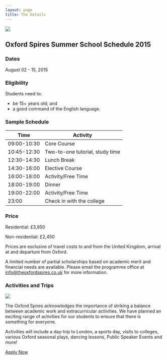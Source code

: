 ```yaml
---
layout: page
title: The Details
---
```


![](https://dl.dropboxusercontent.com/u/516841/GlobalME/sp2.jpg)

## Oxford Spires Summer School Schedule 2015

### Dates

August 02 - 15, 2015

### Eligibility

Students need to:

- be 15+ years old; and
- a good command of the English language. 

### Sample Schedule

|Time       |Activity                       |
|-----------|-------------------------------|
|09:00-10:30|Core Course                    |
|10:45-12:30|Two-to-one tutorial, study time|
|12:30-14:30|Lunch Break                    |
|14:30-16:00|Elective Course                |
|16:00-18:00|Activity/Free Time             |
|18:00-19:00|Dinner                         |
|19:00-22:00|Activity/Free Time             |
|23:00      |Check in with the college      |

### Price

Residential:     £3,950 

Non-residential: £2,450

<p class="message">
Prices are exclusive of travel costs to and from the United Kingdom, arrival at and departure from Oxford.
</p>

A limited number of partial scholarships based on academic merit and financial needs are available. Please email the programme office at [info@theoxfordspires.co.uk](mailto:info@theoxfordspires.co.uk) for more information.

### Activities and Trips

![](https://dl.dropboxusercontent.com/u/516841/GlobalME/sp3.jpg)

The Oxford Spires acknowledges the importance of striking a balance between academic work and extracurricular activities. We have planned an exciting range of activities for our students to ensure that there is something for everyone.

Activities will include a day-trip to London, a sports day, visits to colleges, various Oxford seasonal plays, dancing lessons, Public Speaker Events and more!

<a class="button" href="{{ site.baseurl }}/apply">Apply Now</a>
